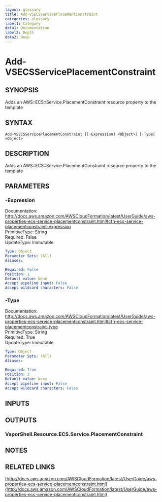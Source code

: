 ```yaml
---
layout: glossary
title: Add-VSECSServicePlacementConstraint
categories: glossary
label1: Category
data1: Documentation
label2: Depth
data2: Deep
---
```


# Add-VSECSServicePlacementConstraint

## SYNOPSIS
Adds an AWS::ECS::Service.PlacementConstraint resource property to the template

## SYNTAX

```
Add-VSECSServicePlacementConstraint [[-Expression] <Object>] [-Type] <Object>
```

## DESCRIPTION
Adds an AWS::ECS::Service.PlacementConstraint resource property to the template

## PARAMETERS

### -Expression
Documentation: http://docs.aws.amazon.com/AWSCloudFormation/latest/UserGuide/aws-properties-ecs-service-placementconstraint.html#cfn-ecs-service-placementconstraint-expression    
PrimitiveType: String    
Required: False    
UpdateType: Immutable

```yaml
Type: Object
Parameter Sets: (All)
Aliases: 

Required: False
Position: 1
Default value: None
Accept pipeline input: False
Accept wildcard characters: False
```

### -Type
Documentation: http://docs.aws.amazon.com/AWSCloudFormation/latest/UserGuide/aws-properties-ecs-service-placementconstraint.html#cfn-ecs-service-placementconstraint-type    
PrimitiveType: String    
Required: True    
UpdateType: Immutable

```yaml
Type: Object
Parameter Sets: (All)
Aliases: 

Required: True
Position: 2
Default value: None
Accept pipeline input: False
Accept wildcard characters: False
```

## INPUTS

## OUTPUTS

### VaporShell.Resource.ECS.Service.PlacementConstraint

## NOTES

## RELATED LINKS

[http://docs.aws.amazon.com/AWSCloudFormation/latest/UserGuide/aws-properties-ecs-service-placementconstraint.html](http://docs.aws.amazon.com/AWSCloudFormation/latest/UserGuide/aws-properties-ecs-service-placementconstraint.html)

